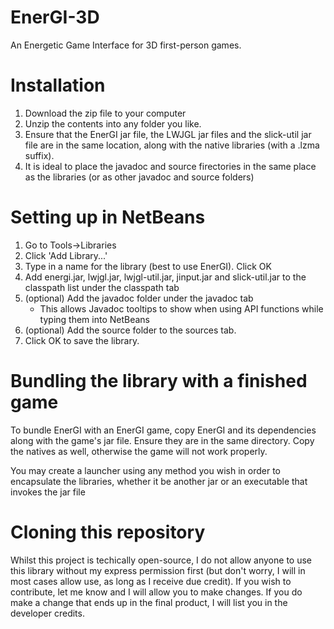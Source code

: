 EnerGI-3D
=========

An Energetic Game Interface for 3D first-person games.

Installation
============
1. 	Download the zip file to your computer
2. 	Unzip the contents into any folder you like.
3. 	Ensure that the EnerGI jar file, the LWJGL jar files and the slick-util jar file are in the same location, along with the native
	libraries (with a .lzma suffix).
4. 	It is ideal to place the javadoc and source firectories in the same place as the libraries (or as other javadoc and source folders)

Setting up in NetBeans
======================
1. Go to Tools->Libraries
2. Click 'Add Library...'
3. Type in a name for the library (best to use EnerGI). Click OK
4. Add energi.jar, lwjgl.jar, lwjgl-util.jar, jinput.jar and slick-util.jar to the classpath list under the classpath tab
5. (optional) Add the javadoc folder under the javadoc tab
	* This allows Javadoc tooltips to show when using API functions while typing them into NetBeans
6. (optional) Add the source folder to the sources tab.
7. Click OK to save the library.

Bundling the library with a finished game
=========================================

To bundle EnerGI with an EnerGI game, copy EnerGI and its dependencies along with the game's jar file.
Ensure they are in the same directory. Copy the natives as well, otherwise the game will not work properly.

You may create a launcher using any method you wish in order to encapsulate the libraries, whether it be another jar or 
an executable that invokes the jar file

Cloning this repository
=======================
Whilst this project is techically open-source, I do not allow anyone to use this library without my express permission first (but don't worry,
I will in most cases allow use, as long as I receive due credit). If you wish to contribute, let me know and I will allow you to make changes.
If you do make a change that ends up in the final product, I will list you in the developer credits.